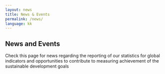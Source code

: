 ```yaml
---
layout: news
title: News & Events
permalink: /news/
language: kk
---
```


## News and Events
Check this page for news regarding the reporting of our statistics for global indicators and opportunities to contribute to measuring achievement of the sustainable development goals

